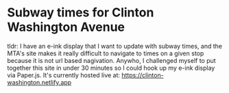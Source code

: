 # Subway times for Clinton Washington Avenue

tldr: I have an e-ink display that I want to update with subway times, and the MTA's site makes it really difficult to navigate to times on a given stop because it is not url based nagivation. Anywho, I challenged myself to put together this site in under 30 minutes so I could hook up my e-ink display via Paper.js. It's currently hosted live at: https://clinton-washington.netlify.app
